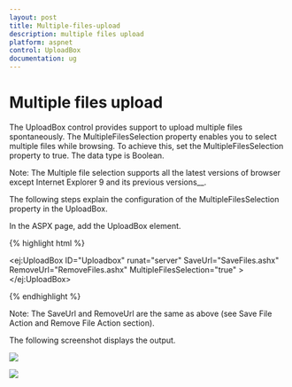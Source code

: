 ```yaml
---
layout: post
title: Multiple-files-upload
description: multiple files upload
platform: aspnet
control: UploadBox
documentation: ug
---
```


# Multiple files upload

The UploadBox control provides support to upload multiple files spontaneously. The MultipleFilesSelection property enables you to select multiple files while browsing.  To achieve this, set the MultipleFilesSelection property to true. The data type is Boolean.

Note: The Multiple file selection supports all the latest versions of browser except Internet Explorer 9 and its previous versions__.



The following steps explain the configuration of the MultipleFilesSelection property in the UploadBox. 

In the ASPX page, add the UploadBox element.



{% highlight html %}



<ej:UploadBox ID="Uploadbox" runat="server" SaveUrl="SaveFiles.ashx" RemoveUrl="RemoveFiles.ashx" MultipleFilesSelection="true" > </ej:UploadBox>





{% endhighlight %}

Note: The SaveUrl and RemoveUrl are the same as above (see Save File Action and Remove File Action section).

The following screenshot displays the output.



![](Multiple-files-upload_images/Multiple-files-upload_img1.png)





 ![](Multiple-files-upload_images/Multiple-files-upload_img2.png)



